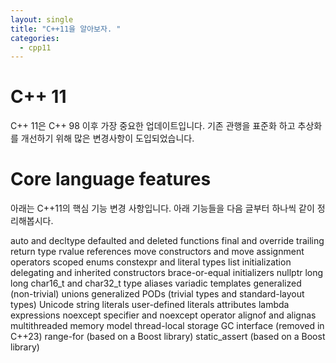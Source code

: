 ```yaml
---
layout: single
title: "C++11을 알아보자. "
categories:
  - cpp11
---
```


# C++ 11

C++ 11은 C++ 98 이후 가장 중요한 업데이트입니다. 
기존 관행을 표준화 하고 추상화를 개선하기 위해 많은 변경사항이 도입되었습니다. 

# Core language features

아래는 C++11의 핵심 기능 변경 사항입니다.
아래 기능들을 다음 글부터 하나씩 같이 정리해봅시다. 

auto and decltype
defaulted and deleted functions
final and override
trailing return type
rvalue references
move constructors and move assignment operators
scoped enums
constexpr and literal types
list initialization
delegating and inherited constructors
brace-or-equal initializers
nullptr
long long
char16_t and char32_t
type aliases
variadic templates
generalized (non-trivial) unions
generalized PODs (trivial types and standard-layout types)
Unicode string literals
user-defined literals
attributes
lambda expressions
noexcept specifier and noexcept operator
alignof and alignas
multithreaded memory model
thread-local storage
GC interface (removed in C++23)
range-for (based on a Boost library)
static_assert (based on a Boost library)
